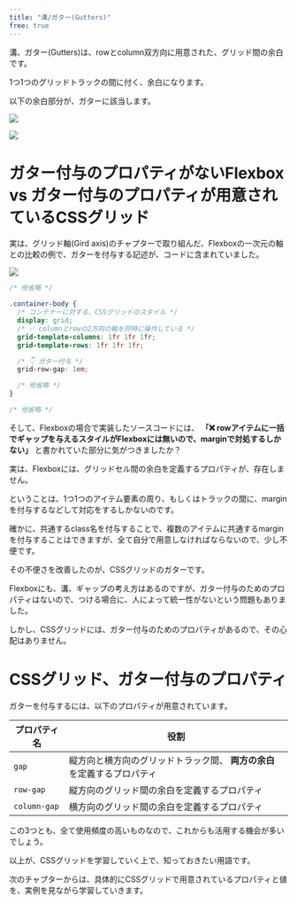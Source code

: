 ```yaml
---
title: "溝/ガター(Gutters)"
free: true
---
```


溝、ガター(Gutters)は、rowとcolumn双方向に用意された、グリッド間の余白です。

1つ1つのグリッドトラックの間に付く、余白になります。

以下の余白部分が、ガターに該当します。

![](https://storage.googleapis.com/zenn-user-upload/wbvaqiuy3l8y646jw4h54a3f129q)

![](https://storage.googleapis.com/zenn-user-upload/hzxnrz354680535td3x9le6j1941)

# ガター付与のプロパティがないFlexbox vs ガター付与のプロパティが用意されているCSSグリッド

実は、グリッド軸(Gird axis)のチャプターで取り組んだ、Flexboxの一次元の軸との比較の例で、ガターを付与する記述が、コードに含まれていました。

![](https://storage.googleapis.com/zenn-user-upload/nq0tg0crzvo9pa4ivz8b3ao30cew)

```css
/* 他省略 */

.container-body {
  /* コンテナーに対する、CSSグリッドのスタイル */
  display: grid;
  /* ✅ columnとrowの2方向の軸を同時に操作している */
  grid-template-columns: 1fr 1fr 1fr;
  grid-template-rows: 1fr 1fr 1fr;

  /* 👇 ガター付与 */
  grid-row-gap: 1em;

  /* 他省略 */
}

/* 他省略 */
```

そして、Flexboxの場合で実装したソースコードには、 **「❌ rowアイテムに一括でギャップを与えるスタイルがFlexboxには無いので、marginで対処するしかない」** と書かれていた部分に気がつきましたか？

実は、Flexboxには、グリッドセル間の余白を定義するプロパティが、存在しません。

ということは、1つ1つのアイテム要素の周り、もしくはトラックの間に、marginを付与するなどして対応をするしかないのです。

確かに、共通するclass名を付与することで、複数のアイテムに共通するmarginを付与することはできますが、全て自分で用意しなければならないので、少し不便です。

その不便さを改善したのが、CSSグリッドのガターです。

Flexboxにも、溝、ギャップの考え方はあるのですが、ガター付与のためのプロパティはないので、つける場合に、人によって統一性がないという問題もありました。

しかし、CSSグリッドには、ガター付与のためのプロパティがあるので、その心配はありません。

# CSSグリッド、ガター付与のプロパティ

ガターを付与するには、以下のプロパティが用意されています。

プロパティ名 | 役割
------------ | -------------
`gap` | 縦方向と横方向のグリッドトラック間、 **両方の余白** を定義するプロパティ
`row-gap` | 縦方向のグリッド間の余白を定義するプロパティ
`column-gap` | 横方向のグリッド間の余白を定義するプロパティ

この3つとも、全て使用頻度の高いものなので、これからも活用する機会が多いでしょう。

以上が、CSSグリッドを学習していく上で、知っておきたい用語です。

次のチャプターからは、具体的にCSSグリッドで用意されているプロパティと値を、実例を見ながら学習していきます。
